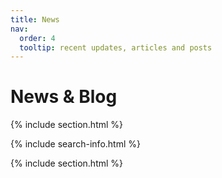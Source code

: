 ```yaml
---
title: News
nav:
  order: 4
  tooltip: recent updates, articles and posts
---
```


# <i class="fas fa-feather-alt"></i> News & Blog

{% include section.html %}

{% include search-info.html %}



{% include section.html %}
